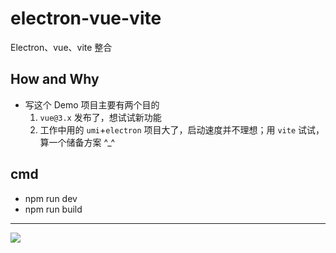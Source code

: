 # electron-vue-vite
Electron、vue、vite 整合

## How and Why
- 写这个 Demo 项目主要有两个目的
  1. `vue@3.x` 发布了，想试试新功能
  2. 工作中用的 `umi`+`electron` 项目大了，启动速度并不理想；用 `vite` 试试，算一个储备方案 ^_^

## cmd
- npm run dev
- npm run build

---

![](https://raw.githubusercontent.com/caoxiemeihao/electron-vue-vite/master/screenshot/800x600.png)

